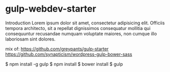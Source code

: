 # gulp-webdev-starter

Introduction Lorem ipsum dolor sit amet, consectetur adipisicing elit. Officiis tempora architecto, sit a repellat dignissimos consequatur mollitia qui consequuntur recusandae numquam voluptate maiores, non cumque illo laboriosam sint dolores.

mix of:
https://github.com/greypants/gulp-starter
https://github.com/synapticism/wordpress-gulp-bower-sass

$ npm install -g gulp
$ npm install
$ bower install
$ gulp
